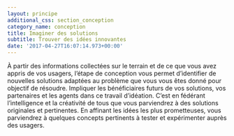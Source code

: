 ```yaml
---
layout: principe
additional_css: section_conception
category_name: conception
title: Imaginer des solutions
subtitle: Trouver des idées innovantes
date: '2017-04-27T16:07:14.973+00:00'
---
```


À partir des informations collectées sur le terrain et de ce que vous avez appris de vos usagers, l’étape de conception vous permet d’identifier de nouvelles solutions adaptées au problème que vous vous êtes donné pour objectif de résoudre. Impliquer les bénéficiaires futurs de vos solutions, vos partenaires et les agents dans ce travail d’idéation. C’est en fédérant l’intelligence et la créativité de tous que vous parviendrez à des solutions originales et pertinentes. En affinant les idées les plus  prometteuses, vous parviendrez à quelques concepts pertinents à tester et expérimenter auprès des usagers.